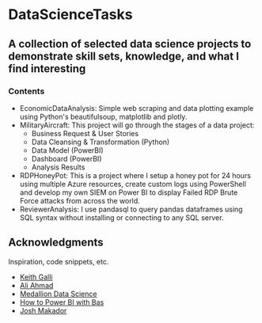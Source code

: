 # DataScienceTasks

## A collection of selected data science projects to demonstrate skill sets, knowledge, and what I find interesting
### Contents
- EconomicDataAnalysis: Simple web scraping and data plotting example using Python's beautifulsoup, matplotlib and plotly.
- MilitaryAircraft: This project will go through the stages of a data project:
  - Business Request & User Stories
  - Data Cleansing & Transformation (Python)
  - Data Model (PowerBI)
  - Dashboard (PowerBI)
  - Analysis Results
- RDPHoneyPot: This is a project where I setup a honey pot for 24 hours using multiple Azure resources, create custom logs using PowerShell and develop my own SIEM on Power BI to display Failed RDP Brute Force attacks from across the world.
- ReviewerAnalysis: I use pandasql to query pandas dataframes using SQL syntax without installing or connecting to any SQL server.

## Acknowledgments

Inspiration, code snippets, etc.
* [Keith Galli](https://github.com/KeithGalli)
* [Ali Ahmad](https://www.youtube.com/c/AliAhmad1987)
* [Medallion Data Science](https://www.youtube.com/channel/UCxladMszXan-jfgzyeIMyvw/featured)
* [How to Power BI with Bas](https://www.youtube.com/c/HowtoPowerBI)
* [Josh Makador](https://www.youtube.com/c/JoshMadakor)